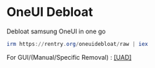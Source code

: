 # OneUI Debloat
Debloat samsung OneUI in one go

```powershell
irm https://rentry.org/oneuidebloat/raw | iex
```

For GUI/(Manual/Specific Removal) : [[UAD]](https://github.com/Universal-Debloater-Alliance/universal-android-debloater-next-generation)
